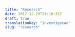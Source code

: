 ```yaml
---
title: "Research"
date: 2017-12-29T21:10:33Z
draft: true
translationKey: "investigacao"
slug: "research"
---
```

